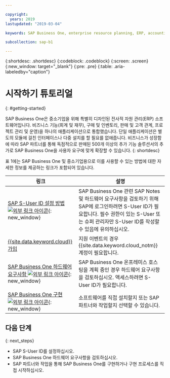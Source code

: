 ```yaml
---

copyright:
  years: 2019
lastupdated: "2019-03-04"

keywords: SAP Business One, enterprise resource planning, ERP, accounting and financials, purchasing and inventory, sales and customer relationships, project management and operations

subcollection: sap-b1

---
```


{:shortdesc: .shortdesc}
{:codeblock: .codeblock}
{:screen: .screen}
{:new_window: target="_blank"}
{:pre: .pre}
{:table: .aria-labeledby="caption"}

# 시작하기 튜토리얼
{: #getting-started}

SAP Business One은 중소기업을 위해 특별히 디자인된 전사적 자원 관리(ERP) 소프트웨어입니다. 비즈니스 기능(회계 및 재무), 구매 및 인벤토리, 판매 및 고객 관계, 프로젝트 관리 및 운영)을 하나의 애플리케이션으로 통합했습니다. 단일 애플리케이션은 별도의 모듈에 걸친 인터페이스나 다중 설치를 할 필요를 없애줍니다. 비즈니스가 성장함에 따라 SAP 파트너를 통해 독점적으로 판매된 500개 이상의 추가 기능 솔루션서의 추가로 SAP Business One을 사용자 요구에 맞게 확장할 수 있습니다.
{: shortdesc}

표 1에는 SAP Business One 및 중소기업용으로 이를 사용할 수 있는 방법에 대한 자세한 정보를 제공하는 링크가 포함되어 있습니다.

| 링크 |설명 |
| --- | --- |
| [SAP S-User ID 설정 방법 ![외부 링크 아이콘](../../icons/launch-glyph.svg "외부 링크 아이콘")](https://www.youtube.com/watch?v=4wICiRTP8u0/){: new_window} |SAP Business One 관련 SAP Notes 및 하드웨어 요구사항을 검토하기 위해 SAP에 로그인하려면 S-User ID가 필요합니다. 필수 권한이 있는 S-User 또는 슈퍼 관리자만 S-User ID를 작성할 수 있음에 유의하십시오. |
| [{{site.data.keyword.cloud}} 가입](/docs/account?topic=account-signup#signing-up-for-ibm-cloud) | 지원 이벤트의 경우 {{site.data.keyword.cloud_notm}} 계정이 필요합니다. |
| [SAP Business One 하드웨어 요구사항 ![외부 링크 아이콘](../../icons/launch-glyph.svg "외부 링크 아이콘")](https://help.sap.com/http.svc/rc/011000358700000244612011e/9.3/en-US/B1_Hardware_Requirements_Guide.pdf){: new_window} |SAP Business One 온프레미스 호스팅을 계획 중인 경우 하드웨어 요구사항을 검토하십시오. 액세스하려면 S-User ID가 필요합니다. |
| [SAP Business One 구현 ![외부 링크 아이콘](../../icons/launch-glyph.svg "외부 링크 아이콘")](https://www.sap.com/products/business-one/implementation.html){: new_window} | 소프트웨어를 직접 설치할지 또는 SAP 파트너와 작업할지 선택할 수 있습니다. |

## 다음 단계
{: next_steps}

* SAP S-User ID를 설정하십시오.
* SAP Business One 하드웨어 요구사항을 검토하십시오.
* SAP 파트너와 작업을 통해 SAP Business One를 구현하거나 구현 프로세스를 직접 시작하십시오.
